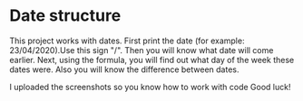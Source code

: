 # Date structure
This project works with dates.
First print the date (for example: 23/04/2020).Use this sign "/".
Then you will know what date will come earlier.
Next, using the formula, you will find out what day of the week these dates were. 
Also you will know the difference between dates.


I uploaded the screenshots so you know how to work with code
Good luck!
